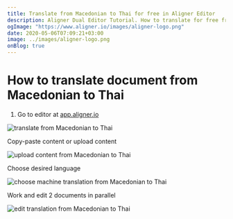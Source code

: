 ```yaml
---
title: Translate from Macedonian to Thai for free in Aligner Editor
description: Aligner Dual Editor Tutorial. How to translate for free from Macedonian to Thai. Aligner is multilingual document management platform. 
ogImage: "https://www.aligner.io/images/aligner-logo.png"
date: 2020-05-06T07:09:21+03:00
image: ../images/aligner-logo.png
onBlog: true
---
```


# How to translate document from Macedonian to Thai

1. Go to editor at [app.aligner.io](https://app.aligner.io "Aligner App web page")

![translate from Macedonian to Thai](../aligner-blank-editor.png "translate from Macedonian to Thai")

Copy-paste content or upload content

![upload content from Macedonian to Thai](../aligner-uploaded-document.png "upload content from Macedonian to Thai")

Choose desired language

![choose machine translation from Macedonian to Thai](../aligner-language-dropdown.png "choose machine translation from Macedonian to Thai")

Work and edit 2 documents in parallel

![edit translation from Macedonian to Thai](../aligner-double-sitded-editor.png "edit translation from Macedonian to Thai")

